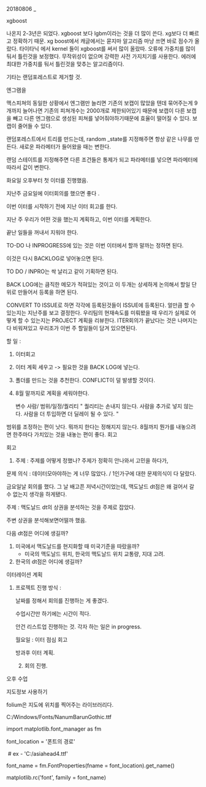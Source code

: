 20180806 _ 

xgboost

나온지 2-3년은 되었다. xgboost 보다 lgbm이라는 것을 더 많이 쓴다. xg보다 더 빠르고 정확하기 때문. xg boost에서 캐글에서는 묻지마 알고리즘 마냥 쓰면 바로 점수가 올랐다. 타이타닉 에서 kernel 들이 xgboost를 써서 많이 올랐따. 오류에 가중치를 많이 둬서 틀린것을 보정했다. 무작위성이 없으며 강력한 사전 가지치기를 사용한다. 에러에 최대한 가중치를 둬서 틀린것을 맞추는 알고리즘이다. 

기타는 랜덤포레스트로 제거할 것. 

엔그램을 

맥스피쳐의 동일한 상황에서 엔그램만 늘리면 기존의 보캡이 많았을 텐데 묶어주는게 9개까지 늘어나면 기존의 피쳐개수는 2000개로 제한되어있기 때문에 보캡이 다른 보캡을 빼고 다른 엔그램으로 생성된 피쳐를 넣어줘야하기때문에 효율이 떨어질 수 있다. 보캡이 줄어들 수 있다. 

랜덤포레스트에서 트리를 만드는데, random _state를 지정해주면 항상 같은 나무를 만든다. 새로운 파라메터가 들어왔을 때는 변한다. 

랜덤 스테이트를 지정해주면 다른 조건들은 통제가 되고 파라메터를 넣으면 파라메터에 따라서 값이 변한다. 

화요일 오후부터 첫 이터를 진행했음. 

지난주 금요일에 이터회의를 했으면 좋다 . 

이번 이터를 시작하기 전에 지난 이터 회고를 한다. 

지난 주 우리가 어떤 것을 했는지 계획하고, 이번 이터를 계획한다. 

끝난 일들을 꺼내서 지워야 한다. 

TO-DO 나 INPROGRESS에 있는 것은 이번 이터에서 할까 말까는 정하면 된다. 

이것은 다시 BACKLOG로 넣어놓으면 된다.  

TO DO / INPRO는 싹 날리고 같이 기획하면 된다. 

BACK LOG에는 큼직한 메모가 적혀있는 것이고 이 두개는 상세하게 논의해서 할일 단위로 만들어서 등록을 하면 된다. 

CONVERT T0 ISSUE로 하면 각각에 등록된것들이 ISSUE에 등록된다. 얼만큼 할 수 있는지는 지난주를 보고 결정한다. 우리팀의 현재속도를 미뤄봤을 때 우리가 실제로 어떻게 할 수 있는지는 PROJECT 계획을 리뷰한다. ITER회의가 끝났다는 것은 나머지는 다 비워져있고 우리조가 이번 주 할일들이 담겨 있으면된다. 



할 일 : 

1. 이터회고

2. 이터 계획 세우고 -> 필요한 것을 BACK LOG에 넣는다. 

3. 폴더를 만드는 것을 추천한다. CONFLICT이 덜 발생할 것이다. 

4. 8월 말까지로 계획을 세워야한다. 

   변수  사람/ 범위/일정/퀄리티 " 퀄리티는 손내지 않는다. 사람을 추가로 넣지 않는다. 사람을 더 투입하면 더 딜레이 될 수 있다. " 

범위를 조정하는 편이 낫다. 뭐까지 한다는 정해지지 않는다. 8월까지 뭔가를 내놓으려면 한주마다 가치있는 것을 내놓는 편이 좋다. 회고

회고

1. 주제 : 주제를 어떻게 정했나? 주제가 정확히 안나와서 고민을 하다가, 

문제 의식 : 데이터모아야하는 게 너무 많았다. / 1인가구에 대한 문제의식이 다 달랐다. 

금요일날 회의를 했다. 그 날 배고픈 저녁시간이었는데, 맥도날드 dt점은 왜 걸어서 갈 수 없는지 생각을 하게됐다. 

주제 : 맥도날드 dt의 상권을 분석하는 것을 주제로 잡았다. 

 주변 상권을 분석해보면어떨까 했음.

다음 dt점은 어디에 생길까?

1. 미국에서 맥도날드를 현지화할 때 미국기준을 따랐을까? 
   - 미국의 맥도날드 위치, 한국의 맥도날드 위치 교통량, 지대 고려.
2. 한국의 dt점은 어디에 생길까? 

이터레이션 계획

1. 프로젝트 진행 방식 : 

   날짜를 정해서 회의를 진행하는 게 좋겠다. 

   수업시간만 하기에는 시간이 적다. 

   안건 리스트업 진행하는 것.  각자 하는 일은 in progress. 

   월요일 : 이터 점심 회고

   방과후 이터 계획. 

   2. 회의 진행. 



오후 수업

지도정보 사용하기

folium은 지도에 위치를 찍어주는 라이브러리다. 



‪C:/Windows/Fonts/NanumBarunGothic.ttf



import matplotlib.font_manager as fm

font_location = '폰트의 경로'  

​                    # ex - 'C:/asiahead4.ttf'

font_name = fm.FontProperties(fname = font_location).get_name()

matplotlib.rc('font', family = font_name)

 